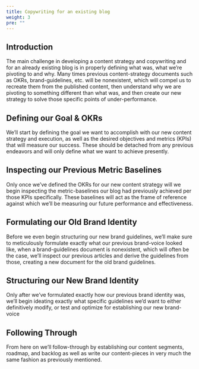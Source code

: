 ```yaml
---
title: Copywriting for an existing blog
weight: 3
pre: ""
---
```



## Introduction

The main challenge in developing a content strategy and copywriting and for an already existing blog is in properly defining what was, what we’re pivoting to and why. Many times previous content-strategy documents such as OKRs, brand-guidelines, etc. will be nonexistent, which will compel us to recreate them from the published content, then understand why we are pivoting to something different than what was, and then create our new strategy to solve those specific points of under-performance.

## Defining our Goal & OKRs

We’ll start by defining the goal we want to accomplish with our new content strategy and execution, as well as the desired objectives and metrics (KPIs) that will measure our success. These should be detached from any previous endeavors and will only define what we want to achieve presently.

## Inspecting our Previous Metric Baselines

Only once we’ve defined the OKRs for our new content strategy will we begin inspecting the metric-baselines our blog had previously achieved per those KPIs specifically. These baselines will act as the frame of reference against which we’ll be measuring our future performance and effectiveness.

## Formulating our Old Brand Identity

Before we even begin structuring our new brand guidelines, we’ll make sure to meticulously formulate exactly what our previous brand-voice looked like, when a brand-guidelines document is nonexistent, which will often be the case, we’ll inspect our previous articles and derive the guidelines from those, creating a new document for the old brand guidelines.

## Structuring our New Brand Identity

Only after we’ve formulated exactly how our previous brand identity was, we’ll begin ideating exactly what specific guidelines we’d want to either definitively modify, or test and optimize for establishing our new brand-voice

## Following Through

From here on we’ll follow-through by establishing our content segments, roadmap, and backlog as well as write our content-pieces in very much the same fashion as previously mentioned.
